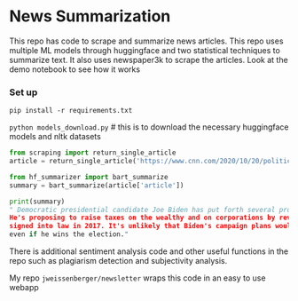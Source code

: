# News Summarization

This repo has code to scrape and summarize news articles. This repo uses multiple ML models through huggingface and 
two statistical techniques to summarize text. It also uses newspaper3k to scrape the articles. Look at the demo notebook 
to see how it works 

### Set up
`pip install -r requirements.txt`

`python models_download.py` # this is to download the necessary huggingface models and nltk datasets

```python
from scraping import return_single_article
article = return_single_article('https://www.cnn.com/2020/10/20/politics/joe-biden-tax-plan/index.html')

from hf_summarizer import bart_summarize
summary = bart_summarize(article['article'])

print(summary)
" Democratic presidential candidate Joe Biden has put forth several proposals that would change the tax code. 
He's proposing to raise taxes on the wealthy and on corporations by reversing some of the Republican-backed tax cuts 
signed into law in 2017. It's unlikely that Biden's campaign plans would come to fruition just as he's proposed them, 
even if he wins the election."

```

There is additional sentiment analysis code and other useful functions in the repo such as plagiarism detection and 
subjectivity analysis. 


My repo `jweissenberger/newsletter` wraps this code in an easy to use webapp
